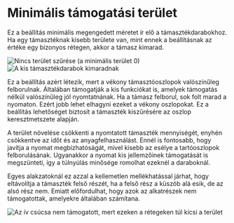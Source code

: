 # Minimális támogatási terület

Ez a beállítás minimális megengedett méretet ír elő a támasztékdarabokhoz. Ha egy támasztéknak kisebb területe van, mint ennek a beállításnak az értéke egy bizonyos rétegen, akkor a támasz kimarad.

<!--screenshot {
"image_path": "minimum_support_area_0.png",
"models": [{"script": "castle.scad"}],
"camera_position": [0, 190, 47],
"settings": {
    "support_enable": true,
    "minimum_support_area": 0
},
"colours": 64
}-->

<!--screenshot {
"image_path": "minimum_support_area_10.png",
"models": [{"script": "castle.scad"}],
"camera_position": [0, 190, 47],
"settings": {
    "support_enable": true,
    "minimum_support_area": 10
},
"colours": 64
}-->

![Nincs terület szűrése (a minimális terület 0)](../images/minimum_support_area_0.png)![A kis támasztékdarabok kimaradnak](../images/minimum_support_area_10.png)

Ez a beállítás azért létezik, mert a vékony támasztóoszlopok valószínűleg felborulnak. Általában támogatják a kis funkciókat is, amelyek támogatás nélkül valószínűleg jól nyomtatnának. Ha a támasz felborul, sok folt marad a nyomaton. Ezért jobb lehet elhagyni ezeket a vékony oszlopokat. Ez a beállítás lehetőséget biztosít a támaszték kiszűrésére az oszlop keresztmetszete alapján.

A terület növelése csökkenti a nyomtatott támaszték mennyiségét, enyhén csökkentve az időt és az anyagfelhasználást. Ennél is fontosabb, hogy javítja a nyomat megbízhatóságát, mivel kisebb az esélye a tartóoszlopok felborulásának. Ugyanakkor a nyomat kis jellemzőinek támogatását is megszünteti, így a túlnyúlás minősége romolhat ezeknél a daraboknál.

Egyes alakzatoknál ez azzal a kellemetlen mellékhatással járhat, hogy eltávolítja a támaszték felső részét, ha a felső rész a küszöb alá esik, de az alsó rész nem. Emiatt előfordulhat, hogy azok az alkatrészek nem támogatottak, amelyekre általában számítana.

<!--screenshot {
"image_path": "minimum_support_area_problem.png",
"models": [{"script": "overhang_bridging_cooling.scad"}],
"camera_position": [117, 0, 15],
"settings": {
    "support_enable": true,
    "minimum_support_area": 50
},
"colours": 64
}-->

![Az ív csúcsa nem támogatott, mert ezeken a rétegeken túl kicsi a terület](../images/minimum_support_area_problem.png)
